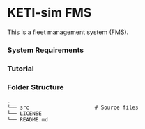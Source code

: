 # KETI-sim FMS

This is a fleet management system (FMS).

### System Requirements

### Tutorial

### Folder Structure

    .
    └── src                     # Source files
    └── LICENSE
    └── README.md